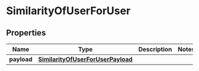 

# SimilarityOfUserForUser


## Properties

| Name | Type | Description | Notes |
|------------ | ------------- | ------------- | -------------|
|**payload** | [**SimilarityOfUserForUserPayload**](SimilarityOfUserForUserPayload.md) |  |  |




